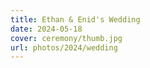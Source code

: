```yaml
---
title: Ethan & Enid's Wedding
date: 2024-05-18
cover: ceremony/thumb.jpg
url: photos/2024/wedding
---
```

